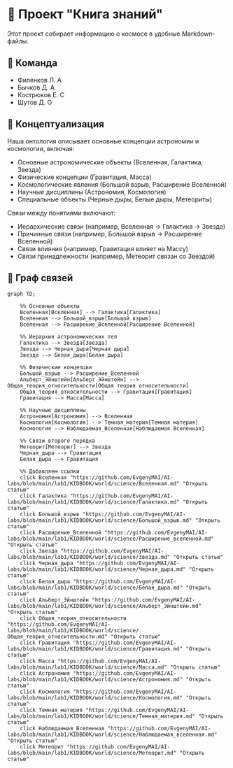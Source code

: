 # 📘 Проект "Книга знаний"

Этот проект собирает информацию о космосе в удобные Markdown-файлы.

## 👥 Команда
- Филенков Л. А
- Бычков Д. А
- Кострюков Е. С
- Шутов Д. О

## 🎯 Концептуализация

Наша онтология описывает основные концепции астрономии и космологии, включая:
- Основные астрономические объекты (Вселенная, Галактика, Звезда)
- Физические концепции (Гравитация, Масса)
- Космологические явления (Большой взрыв, Расширение Вселенной)
- Научные дисциплины (Астрономия, Космология)
- Специальные объекты (Черные дыры, Белые дыры, Метеориты)

Связи между понятиями включают:
- Иерархические связи (например, Вселенная → Галактика → Звезда)
- Причинные связи (например, Большой взрыв → Расширение Вселенной)
- Связи влияния (например, Гравитация влияет на Массу)
- Связи принадлежности (например, Метеорит связан со Звездой)

## 🚀 Граф связей

```mermaid
graph TD;

    %% Основные объекты
    Вселенная[Вселенная] --> Галактика[Галактика]
    Вселенная --> Большой_взрыв[Большой взрыв]
    Вселенная --> Расширение_Вселенной[Расширение Вселенной]

    %% Иерархия астрономических тел
    Галактика --> Звезда[Звезда]
    Звезда --> Черная_дыра[Черная дыра]
    Звезда --> Белая_дыра[Белая дыра]

    %% Физические концепции
    Большой_взрыв --> Расширение_Вселенной
    Альберт_Эйнштейн[Альберт Эйнштейн] --> Общая_теория_относительности[Общая теория относительности]
    Общая_теория_относительности --> Гравитация[Гравитация]
    Гравитация --> Масса[Масса]

    %% Научные дисциплины
    Астрономия[Астрономия] --> Вселенная
    Космология[Космология] --> Темная_материя[Темная материя]
    Космология --> Наблюдаемая_Вселенная[Наблюдаемая Вселенная]

    %% Связи второго порядка
    Метеорит[Метеорит] --> Звезда
    Черная_дыра --> Гравитация
    Белая_дыра --> Гравитация

    %% Добавляем ссылки
    click Вселенная "https://github.com/EvgenyMAI/AI-labs/blob/main/lab1/KIDBOOK/world/science/Вселенная.md" "Открыть статью"
    click Галактика "https://github.com/EvgenyMAI/AI-labs/blob/main/lab1/KIDBOOK/world/science/Галактика.md" "Открыть статью"
    click Большой_взрыв "https://github.com/EvgenyMAI/AI-labs/blob/main/lab1/KIDBOOK/world/science/Большой_взрыв.md" "Открыть статью"
    click Расширение_Вселенной "https://github.com/EvgenyMAI/AI-labs/blob/main/lab1/KIDBOOK/world/science/Расширение_вселенной.md" "Открыть статью"
    click Звезда "https://github.com/EvgenyMAI/AI-labs/blob/main/lab1/KIDBOOK/world/science/Звезда.md" "Открыть статью"
    click Черная_дыра "https://github.com/EvgenyMAI/AI-labs/blob/main/lab1/KIDBOOK/world/science/Черная_дыра.md" "Открыть статью"
    click Белая_дыра "https://github.com/EvgenyMAI/AI-labs/blob/main/lab1/KIDBOOK/world/science/Белая_дыра.md" "Открыть статью"
    click Альберт_Эйнштейн "https://github.com/EvgenyMAI/AI-labs/blob/main/lab1/KIDBOOK/world/science/Альберт_Эйнштейн.md" "Открыть статью"
    click Общая_теория_относительности "https://github.com/EvgenyMAI/AI-labs/blob/main/lab1/KIDBOOK/world/science/Общая_теория_относительности.md" "Открыть статью"
    click Гравитация "https://github.com/EvgenyMAI/AI-labs/blob/main/lab1/KIDBOOK/world/science/Гравитация.md" "Открыть статью"
    click Масса "https://github.com/EvgenyMAI/AI-labs/blob/main/lab1/KIDBOOK/world/science/Масса.md" "Открыть статью"
    click Астрономия "https://github.com/EvgenyMAI/AI-labs/blob/main/lab1/KIDBOOK/world/science/Астрономия.md" "Открыть статью"
    click Космология "https://github.com/EvgenyMAI/AI-labs/blob/main/lab1/KIDBOOK/world/science/Космология.md" "Открыть статью"
    click Темная_материя "https://github.com/EvgenyMAI/AI-labs/blob/main/lab1/KIDBOOK/world/science/Темная_материя.md" "Открыть статью"
    click Наблюдаемая_Вселенная "https://github.com/EvgenyMAI/AI-labs/blob/main/lab1/KIDBOOK/world/science/Наблюдаемая_вселенная.md" "Открыть статью"
    click Метеорит "https://github.com/EvgenyMAI/AI-labs/blob/main/lab1/KIDBOOK/world/science/Метеорит.md" "Открыть статью"
